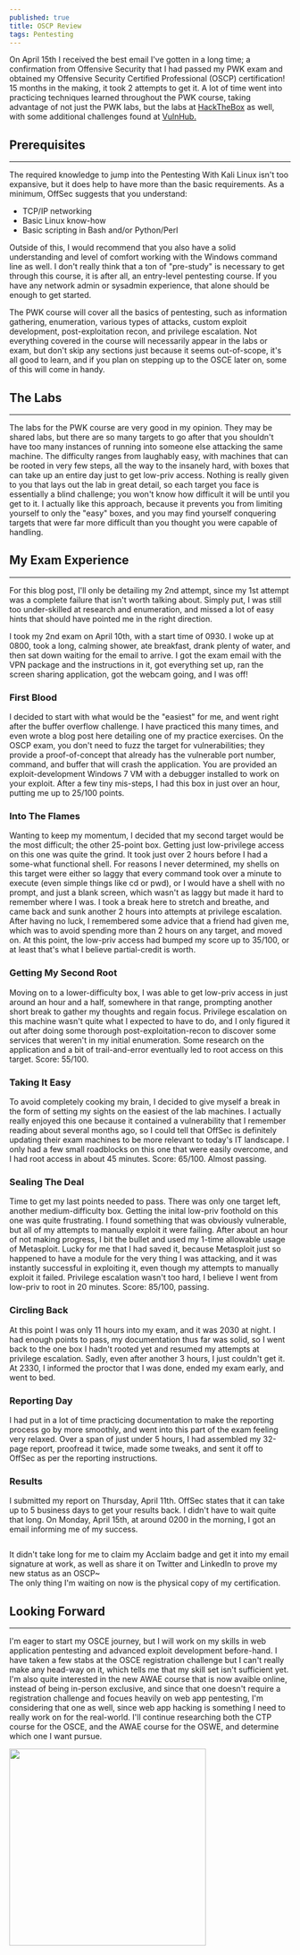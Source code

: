 ```yaml
---
published: true
title: OSCP Review
tags: Pentesting
---
```

<p>On April 15th I received the best email I&#39;ve gotten in a long time; a confirmation from Offensive Security that I had passed my PWK exam and obtained my Offensive Security Certified Professional (OSCP) certification! 15 months in the making, it took 2 attempts to get it. A lot of time went into practicing techniques learned throughout the PWK course, taking advantage of not just the PWK labs, but the labs at <a href="https://www.hackthebox.eu">HackTheBox</a> as well, with some additional challenges found at <a href="https://www.vulnhub.com/">VulnHub.</a></p>

<h2>Prerequisites</h2>

<hr />
<p>The required knowledge to jump into the Pentesting With Kali Linux isn&#39;t too expansive, but it does help to have more than the basic requirements. As a minimum, OffSec suggests that you understand:</p>

<ul>
	<li>TCP/IP networking</li>
	<li>Basic Linux know-how</li>
	<li>Basic scripting in Bash and/or Python/Perl</li>
</ul>

<p>Outside of this, I would recommend that you also have a solid understanding and level of comfort working with the Windows command line as well. I don&#39;t really think that a ton of &quot;pre-study&quot; is necessary to get through this course, it is after all, an entry-level pentesting course. If you have any network admin or sysadmin experience, that alone should be enough to get started.</p>

<p>The PWK course will cover all the basics of pentesting, such as information gathering, enumeration, various types of attacks, custom exploit development, post-exploitation recon, and privilege escalation. Not everything covered in the course will necessarily appear in the labs or exam, but don&#39;t skip any sections just because it seems out-of-scope, it&#39;s all good to learn, and if you plan on stepping up to the OSCE later on, some of this will come in handy.</p>

<h2>The Labs</h2>

<hr />
<p>The labs for the PWK course are very good in my opinion. They may be shared labs, but there are so many targets to go after that you shouldn&#39;t have too many instances of running into someone else attacking the same machine. The difficulty ranges from laughably easy, with machines that can be rooted in very few steps, all the way to the insanely hard, with boxes that can take up an entire day just to get low-priv access. Nothing is really given to you that lays out the lab in great detail, so each target you face is essentially a blind challenge; you won&#39;t know how difficult it will be until you get to it. I actually like this approach, because it prevents you from limiting yourself to only the &quot;easy&quot; boxes, and you may find yourself conquering targets that were far more difficult than you thought you were capable of handling.</p>

<h2>My Exam Experience</h2>

<hr />
<p>For this blog post, I&#39;ll only be detailing my 2nd attempt, since my 1st attempt was a complete failure that isn&#39;t worth talking about. Simply put, I was still too under-skilled at research and enumeration, and missed a lot of easy hints that should have pointed me in the right direction.</p>

<p>I took my 2nd exam on April 10th, with a start time of 0930. I woke up at 0800, took a long, calming shower, ate breakfast, drank plenty of water, and then sat down waiting for the email to arrive. I got the exam email with the VPN package and the instructions in it, got everything set up, ran the screen sharing application, got the webcam going, and I was off!</p>

<h3><strong>First Blood</strong></h3>

<p>I decided to start with what would be the &quot;easiest&quot; for me, and went right after the buffer overflow challenge. I have practiced this many times, and even wrote a blog post here detailing one of my practice exercises. On the OSCP exam, you don&#39;t need to fuzz the target for vulnerabilities; they provide a proof-of-concept that already has the vulnerable port number, command, and buffer that will crash the application. You are provided an exploit-development Windows 7 VM with a debugger installed to work on your exploit. After a few tiny mis-steps, I had this box in just over an hour, putting me up to 25/100 points.</p>

<h3><strong>Into The Flames</strong></h3>

<p>Wanting to keep my momentum, I decided that my second target would be the most difficult; the other 25-point box. Getting just low-privilege access on this one was quite the grind. It took just over 2 hours before I had a some-what functional shell. For reasons I never determined, my shells on this target were either so laggy that every command took over a minute to execute (even simple things like cd or pwd), or I would have a shell with no prompt, and just a blank screen, which wasn&#39;t as laggy but made it hard to remember where I was. I took a break here to stretch and breathe, and came back and sunk another 2 hours into attempts at privilege escalation. After having no luck, I remembered some advice that a friend had given me, which was to avoid spending more than 2 hours on any target, and moved on. At this point, the low-priv access had bumped my score up to 35/100, or at least that&#39;s what I believe partial-credit is worth.</p>

<h3><strong>Getting My Second Root</strong></h3>

<p>Moving on to a lower-difficulty box, I was able to get low-priv access in just around an hour and a half, somewhere in that range, prompting another short break to gather my thoughts and regain focus. Privilege escalation on this machine wasn&#39;t quite what I expected to have to do, and I only figured it out after doing some thorough post-exploitation-recon to discover some services that weren&#39;t in my initial enumeration. Some research on the application and a bit of trail-and-error eventually led to root access on this target. Score: 55/100.</p>

<h3><strong>Taking It Easy</strong></h3>

<p>To avoid completely cooking my brain, I decided to give myself a break in the form of setting my sights on the easiest of the lab machines. I actually really enjoyed this one because it contained a vulnerability that I remember reading about several months ago, so I could tell that OffSec is definitely updating their exam machines to be more relevant to today&#39;s IT landscape. I only had a few small roadblocks on this one that were easily overcome, and I had root access in about 45 minutes. Score: 65/100. Almost passing.</p>

<h3><strong>Sealing The Deal</strong></h3>

<p>Time to get my last points needed to pass. There was only one target left, another medium-difficulty box. Getting the inital low-priv foothold on this one was quite frustrating. I found something that was obviously vulnerable, but all of my attempts to manually exploit it were failing. After about an hour of not making progress, I bit the bullet and used my 1-time allowable usage of Metasploit. Lucky for me that I had saved it, because Metasploit just so happened to have a module for the very thing I was attacking, and it was instantly successful in exploiting it, even though my attempts to manually exploit it failed. Privilege escalation wasn&#39;t too hard, I believe I went from low-priv to root in 20 minutes. Score: 85/100, passing.</p>

<h3><strong>Circling Back</strong></h3>

<p>At this point I was only 11 hours into my exam, and it was 2030 at night. I had enough points to pass, my documentation thus far was solid, so I went back to the one box I hadn&#39;t rooted yet and resumed my attempts at privilege escalation. Sadly, even after another 3 hours, I just couldn&#39;t get it. At 2330, I informed the proctor that I was done, ended my exam early, and went to bed.</p>

<h3><strong>Reporting Day</strong></h3>

<p>I had put in a lot of time practicing documentation to make the reporting process go by more smoothly, and went into this part of the exam feeling very relaxed. Over a span of just under 5 hours, I had assembled my 32-page report, proofread it twice, made some tweaks, and sent it off to OffSec as per the reporting instructions.</p>

<h3><strong>Results</strong></h3>

<p>I submitted my report on Thursday, April 11th. OffSec states that it can take up to 5 business days to get your results back. I didn&#39;t have to wait quite that long. On Monday, April 15th, at around 0200 in the morning, I got an email informing me of my success.</p>

<p><img alt="" src="https://i.imgur.com/KR9XfOp.png" /></p>

<p>It didn&#39;t take long for me to claim my Acclaim badge and get it into my email signature at work, as well as share it on Twitter and LinkedIn to prove my new status as an OSCP~<br />
The only thing I&#39;m waiting on now is the physical copy of my certification.</p>

<h2>Looking Forward</h2>

<hr />
<p>I&#39;m eager to start my OSCE journey, but I will work on my skills in web application pentesting and advanced exploit development before-hand. I have taken a few stabs at the OSCE registration challenge but I can&#39;t really make any head-way on it, which tells me that my skill set isn&#39;t sufficient yet. I&#39;m also quite interested in the new AWAE course that is now avaible online, instead of being in-person exclusive, and since that one doesn&#39;t require a registration challenge and focues heavily on web app pentesting, I&#39;m considering that one as well, since web app hacking is something I need to really work on for the real-world. I&#39;ll continue researching both the CTP course for the OSCE, and the AWAE course for the OSWE, and determine which one I want pursue.</p>

<p><a href="https://www.youracclaim.com/badges/7a10d10d-3c04-4a96-98a7-e23c8f668f57/public_url" target="_blank"><img alt="" src="https://i.imgur.com/Hx9DoPN.png" style="height:352px; width:352px" /></a></p>